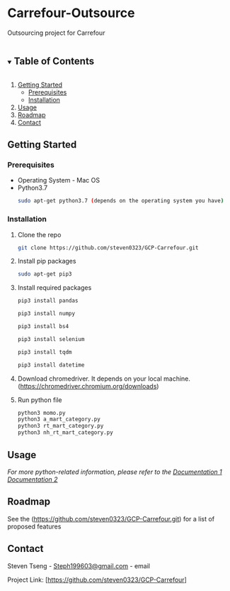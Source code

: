 # Carrefour-Outsource
Outsourcing project for Carrefour



<!-- TABLE OF CONTENTS -->
<details open="open">
  <summary><h2 style="display: inline-block">Table of Contents</h2></summary>
  <ol>
    <li>
      <a href="#getting-started">Getting Started</a>
      <ul>
        <li><a href="#prerequisites">Prerequisites</a></li>
        <li><a href="#installation">Installation</a></li>
      </ul>
    </li>
    <li><a href="#usage">Usage</a></li>
    <li><a href="#roadmap">Roadmap</a></li>
    <li><a href="#contact">Contact</a></li>
  </ol>
</details>




<!-- GETTING STARTED -->
## Getting Started


### Prerequisites
* Operating System - Mac OS
* Python3.7
  ```sh
  sudo apt-get python3.7 (depends on the operating system you have)
  ```

### Installation

1. Clone the repo
   ```sh
   git clone https://github.com/steven0323/GCP-Carrefour.git
   ```
2. Install pip packages
   ```sh
   sudo apt-get pip3
   ```
3. Install required packages
    ```sh
    pip3 install pandas
    ```
    ```sh
    pip3 install numpy
    ```
    ```sh
    pip3 install bs4
    ```
    ```sh
    pip3 install selenium
    ```
    ```sh
    pip3 install tqdm
    ```
    ```sh
    pip3 install datetime
    ```
 4. Download chromedriver. It depends on your local machine.(https://chromedriver.chromium.org/downloads)

 5. Run python file
    ```sh
    python3 momo.py
    python3 a_mart_category.py
    python3 rt_mart_category.py
    python3 nh_rt_mart_category.py
    ```
<!-- USAGE EXAMPLES -->
## Usage

_For more python-related information, please refer to the [Documentation 1](https://selenium-python.readthedocs.io/getting-started.html)_
_[Documentation 2](https://www.crummy.com/software/BeautifulSoup/bs4/doc/)_




<!-- ROADMAP -->
## Roadmap

See the (https://github.com/steven0323/GCP-Carrefour.git) for a list of proposed features 




<!-- CONTACT -->
## Contact

Steven Tseng - Steph199603@gmail.com - email

Project Link: [https://github.com/steven0323/GCP-Carrefour]


